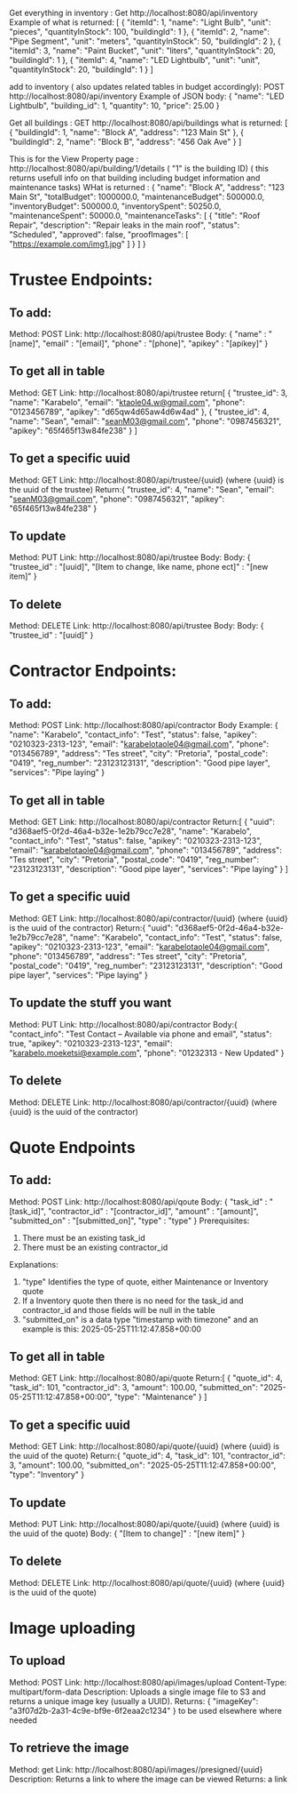 Get everything in inventory :
Get http://localhost:8080/api/inventory
Example of what is returned:
[
    {
        "itemId": 1,
        "name": "Light Bulb",
        "unit": "pieces",
        "quantityInStock": 100,
        "buildingId": 1
    },
    {
        "itemId": 2,
        "name": "Pipe Segment",
        "unit": "meters",
        "quantityInStock": 50,
        "buildingId": 2
    },
    {
        "itemId": 3,
        "name": "Paint Bucket",
        "unit": "liters",
        "quantityInStock": 20,
        "buildingId": 1
    },
    {
        "itemId": 4,
        "name": "LED Lightbulb",
        "unit": "unit",
        "quantityInStock": 20,
        "buildingId": 1
    }
]

add to inventory ( also updates related tables in budget accordingly):
POST http://localhost:8080/api/inventory
Example of JSON body:
{
  "name": "LED Lightbulb",
  "building_id": 1,
  "quantity": 10,
  "price": 25.00
}

Get all buildings :
GET http://localhost:8080/api/buildings
what is returned:
[
    {
        "buildingId": 1,
        "name": "Block A",
        "address": "123 Main St"
    },
    {
        "buildingId": 2,
        "name": "Block B",
        "address": "456 Oak Ave"
    }
]


This is for the View Property page :
http://localhost:8080/api/building/1/details  ( "1" is the building ID) ( this returns usefull info on that building including budget information and maintenance tasks)
WHat is returned :
{
    "name": "Block A",
    "address": "123 Main St",
    "totalBudget": 1000000.0,
    "maintenanceBudget": 500000.0,
    "inventoryBudget": 500000.0,
    "inventorySpent": 50250.0,
    "maintenanceSpent": 50000.0,
    "maintenanceTasks": [
        {
            "title": "Roof Repair",
            "description": "Repair leaks in the main roof",
            "status": "Scheduled",
            "approved": false,
            "proofImages": [
                "https://example.com/img1.jpg"
            ]
        }
    ]
}

# Trustee Endpoints:
## To add:
Method: POST 
Link: http://localhost:8080/api/trustee
Body: {
    "name" : "[name]",
    "email" : "[email]",
    "phone" : "[phone]",
    "apikey" : "[apikey]"
}

## To get all in table
Method: GET
Link: http://localhost:8080/api/trustee
return[
    {
        "trustee_id": 3,
        "name": "Karabelo",
        "email": "ktaole04.w@gmail.com",
        "phone": "0123456789",
        "apikey": "d65qw4d65aw4d6w4ad"
    },
    {
        "trustee_id": 4,
        "name": "Sean",
        "email": "seanM03@gmail.com",
        "phone": "0987456321",
        "apikey": "65f465f13w84fe238"
    }
]

## To get a specific uuid
Method: GET
Link: http://localhost:8080/api/trustee/{uuid} (where {uuid} is the uuid of the trustee)
Return:{
    "trustee_id": 4,
    "name": "Sean",
    "email": "seanM03@gmail.com",
    "phone": "0987456321",
    "apikey": "65f465f13w84fe238"
}

## To update 
Method: PUT
Link: http://localhost:8080/api/trustee
Body: 
    Body: {
        "trustee_id" : "[uuid]",
        "[Item to change, like name, phone ect]" : "[new item]"
}

## To delete
Method: DELETE
Link: http://localhost:8080/api/trustee
Body: 
    Body: {
        "trustee_id" : "[uuid]"
}

# Contractor Endpoints:
## To add:
Method: POST 
Link: http://localhost:8080/api/contractor
Body Example: {
        "name": "Karabelo",
        "contact_info": "Test",
        "status": false,
        "apikey": "0210323-2313-123",
        "email": "karabelotaole04@gmail.com",
        "phone": "013456789",
        "address": "Tes street",
        "city": "Pretoria",
        "postal_code": "0419",
        "reg_number": "23123123131",
        "description": "Good pipe layer",
        "services": "Pipe laying"
    }

## To get all in table
Method: GET
Link: http://localhost:8080/api/contractor
Return:[
    {
        "uuid": "d368aef5-0f2d-46a4-b32e-1e2b79cc7e28",
        "name": "Karabelo",
        "contact_info": "Test",
        "status": false,
        "apikey": "0210323-2313-123",
        "email": "karabelotaole04@gmail.com",
        "phone": "013456789",
        "address": "Tes street",
        "city": "Pretoria",
        "postal_code": "0419",
        "reg_number": "23123123131",
        "description": "Good pipe layer",
        "services": "Pipe laying"
    }
]

## To get a specific uuid
Method: GET
Link: http://localhost:8080/api/contractor/{uuid} (where {uuid} is the uuid of the contractor)
Return:{
    "uuid": "d368aef5-0f2d-46a4-b32e-1e2b79cc7e28",
    "name": "Karabelo",
    "contact_info": "Test",
    "status": false,
    "apikey": "0210323-2313-123",
    "email": "karabelotaole04@gmail.com",
    "phone": "013456789",
    "address": "Tes street",
    "city": "Pretoria",
    "postal_code": "0419",
    "reg_number": "23123123131",
    "description": "Good pipe layer",
    "services": "Pipe laying"
}

## To update the stuff you want
Method: PUT
Link: http://localhost:8080/api/contractor
Body:{
  "contact_info": "Test Contact – Available via phone and email",
  "status": true,
  "apikey": "0210323-2313-123",
  "email": "karabelo.moeketsi@example.com",
  "phone": "01232313 - New Updated"
}

## To delete
Method: DELETE
Link: http://localhost:8080/api/contractor/{uuid} (where {uuid} is the uuid of the contractor)


# Quote Endpoints
## To add:
Method: POST 
Link: http://localhost:8080/api/qoute
Body: {
    "task_id" : "[task_id]",
    "contractor_id" : "[contractor_id]",
    "amount" : "[amount]",
    "submitted_on" : "[submitted_on]",
    "type" : "type"
}
Prerequisites:
1. There must be an existing task_id
2. There must be an existing contractor_id

Explanations:
1. "type" Identifies the type of quote, either Maintenance or Inventory quote
2. If a Inventory quote then there is no need for the task_id and contractor_id and those fields will be null in the table
3. "submitted_on" is a data type "timestamp with timezone" and an example is this: 2025-05-25T11:12:47.858+00:00 


## To get all in table
Method: GET
Link: http://localhost:8080/api/quote
Return:[
    {
        "quote_id": 4,
        "task_id": 101,
        "contractor_id": 3,
        "amount": 100.00,
        "submitted_on": "2025-05-25T11:12:47.858+00:00",
        "type": "Maintenance"
    }
]

## To get a specific uuid
Method: GET
Link: http://localhost:8080/api/quote/{uuid} (where {uuid} is the uuid of the quote)
Return:{
    "quote_id": 4,
    "task_id": 101,
    "contractor_id": 3,
    "amount": 100.00,
    "submitted_on": "2025-05-25T11:12:47.858+00:00",
    "type": "Inventory"
}

## To update 
Method: PUT
Link: http://localhost:8080/api/quote/{uuid} (where {uuid} is the uuid of the quote)
Body: {
    "[Item to change]" : "[new item]"
}

## To delete
Method: DELETE
Link: http://localhost:8080/api/quote/{uuid} (where {uuid} is the uuid of the quote)


# Image uploading
## To upload
Method: POST
Link: http://localhost:8080/api/images/upload 
Content-Type: multipart/form-data
Description: Uploads a single image file to S3 and returns a unique image key (usually a UUID).
Returns: {
    "imageKey": "a3f07d2b-2a31-4c9e-bf9e-6f2eaa2c1234"
}
to be used elsewhere where needed

## To retrieve the image
Method: get
Link: http://localhost:8080/api/images//presigned/{uuid}
Description: Returns a link to where the image can be viewed
Returns: a link


